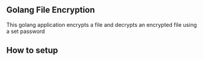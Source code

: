 ## Golang File Encryption

This golang application encrypts a file and decrypts an encrypted file using a set password

## How to setup
